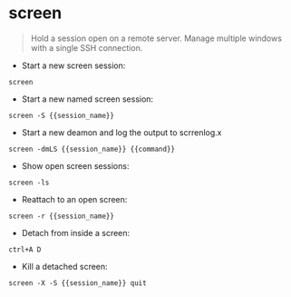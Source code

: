 # screen

> Hold a session open on a remote server. Manage multiple windows with a single SSH connection.

- Start a new screen session:

`screen`

- Start a new named screen session:

`screen -S {{session_name}}`

- Start a new deamon and log the output to scrrenlog.x

`screen -dmLS {{session_name}} {{command}}`

- Show open screen sessions:

`screen -ls`

- Reattach to an open screen:

`screen -r {{session_name}}`

- Detach from inside a screen:

`ctrl+A D`

- Kill a detached screen:

`screen -X -S {{session_name}} quit`
